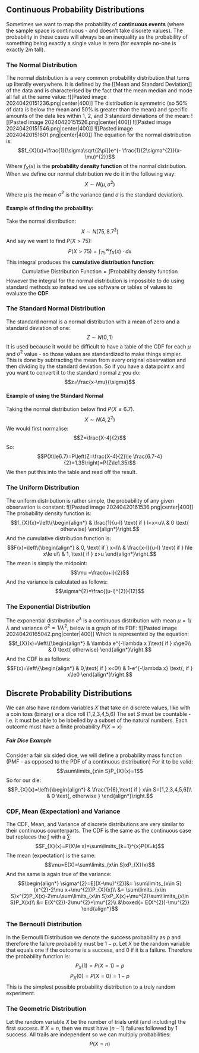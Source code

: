 ## Continuous Probability Distributions
Sometimes we want to map the probability of **continuous events** (where the sample space is continuous - and doesn't take discrete values).
The probability in these cases will always be an inequality as the probability of something being exactly a single value is zero (for example no-one is exactly 2m tall).
### The Normal Distribution
The normal distribution is a very common probability distribution that turns up literally everywhere. It is defined by the [[Mean and Standard Deviation]] of the data and is characterised by the fact that the mean median and mode all fall at the same value:
![[Pasted image 20240420151236.png|center|400]]
The distribution is symmetric (so 50% of data is below the mean and 50% is greater than the mean) and specific amounts of the data lies within 1, 2, and 3 standard deviations of the mean:
![[Pasted image 20240420151526.png|center|400]]
![[Pasted image 20240420151546.png|center|400]]
![[Pasted image 20240420151601.png|center|400]]
The equation for the normal distribution is:
$$f_{X}(x)=\frac{1}{\sigma\sqrt{2\pi}}e^{- \frac{1}{2\sigma^{2}}(x-\mu)^{2}}$$
Where $f_X(x)$ is the **probability density function** of the normal distribution.
\
When we define our normal distribution we do it in the following way:
$$X\sim N(\mu,\sigma^{2})$$
Where $\mu$ is the mean $\sigma^{2}$ is the variance (and $\sigma$ is the standard deviation).
#### Example of finding the probability:
Take the normal distribution:
$$X\sim N(75,8.7^{2})$$
And say we want to find $P(X>75)$:
$$P(X>75)=\int^{\infty}_{75}f_{X}(x)\cdot dx$$
This integral produces the **cumulative distribution function**:
$$\text {Cumulative Distribution Function}=\int\text{Probability density function}$$
However the integral for the normal distribution is impossible to do using standard methods so instead we use software or tables of values to evaluate the **CDF**.
### The Standard Normal Distribution
The standard normal is a normal distribution with a mean of zero and a standard deviation of one:
$$Z\sim N(0,1)$$
It is used because it would be difficult to have a table of the CDF for each $\mu$ and $\sigma^{2}$ value - so those values are standardized to make things simpler.
This is done by subtracting the mean from every original observation and then dividing by the standard deviation.
So if you have a data point $x$ and you want to convert it to the standard normal $z$ you do:
$$z=\frac{x-\mu}{\sigma}$$
#### Example of using the Standard Normal
Taking the normal distribution below find $P(X\le 6.7)$.
$$X\sim N(4,2^{2})$$
We would first normalise:
$$Z=\frac{X-4}{2}$$
So:
$$P(X\le6.7)=P\left(Z=\frac{X-4}{2}\le \frac{6.7-4}{2}=1.35\right)=P(Z\le1.35)$$
We then put this into the table and read off the result.

### The Uniform Distribution
The uniform distribution is rather simple, the probability of any given observation is constant:
![[Pasted image 20240420161536.png|center|400]]
The probability density function is:
$$f_{X}(x)=\left\{\begin{align*}
& \frac{1}{u-l} \text{ if } l<x<u\\
& 0 \text{ otherwise}
\end{align*}\right.$$
And the cumulative distribution function is:
$$F(x)=\left\{\begin{align*}
& 0, \text{ if } x<l\\
& \frac{x-l}{u-l} \text{ if } l\le x\le u\\
& 1, \text{ if } x>u 
\end{align*}\right.$$
The mean is simply the midpoint:
$$\mu =\frac{u+l}{2}$$
And the variance is calculated as follows:
$$\sigma^{2}=\frac{(u-l)^{2}}{12}$$
### The Exponential Distribution
The exponential distribution $e^\lambda$ is a continuous distribution with mean $\mu=1/\lambda$ and variance $\sigma^{2}=1/\lambda^{2}$, below is a graph of its PDF:
![[Pasted image 20240420165042.png|center|400]]
Which is represented by the equation:
$$f_{X}(x)=\left\{\begin{align*}
& \lambda e^{-\lambda x }\text{ if } x\ge0\\
& 0 \text{ otherwise}
\end{align*}\right.$$
And the CDF is as follows:
$$F(x)=\left\{\begin{align*}
& 0,\text{ if } x<0\\
& 1-e^{-\lambda x} \text{, if } x\le0
\end{align*}\right.$$
## Discrete Probability Distributions
We can also have random variables $X$ that take on discrete values, like with a coin toss (binary) or a dice roll (1,2,3,4,5,6)
The set $S$ must be countable - i.e. it must be able to be labelled by a subset of the natural numbers.
Each outcome must have a finite probability $P(X=x)$
##### Fair Dice Example
Consider a fair six sided dice, we will define a probability mass function (PMF - as opposed to the PDF of a continuous distribution)
For it to be valid:
$$\sum\limits_{x\in S}P_{X}(x)=1$$
So for our die:
$$P_{X}(x)=\left\{\begin{align*}
& \frac{1}{6},\text{ if } x\in S=[1,2,3,4,5,6]\\
& 0 \text{, otherwise }
\end{align*}\right.$$
### CDF, Mean (Expectation) and Variance
The CDF, Mean, and Variance of discrete distributions are very similar to their continuous counterparts.
The CDF is the same as the continuous case but replaces the $\int$ with a $\sum$:
$$F_{X}(x)=P(X\le x)=\sum\limits_{k=1}^{x}P(X=k)$$
The mean (expectation) is the same:
$$\mu=E(X)=\sum\limits_{x\in S}xP_{X}(x)$$
And the same is again true of the variance:
$$\begin{align*}
\sigma^{2}=E[(X-\mu)^{2}]&= \sum\limits_{x\in S}(x^{2}-2\mu x+\mu^{2})P_{X}(x)\\
&= \sum\limits_{x\in S}x^{2}P_X(x)-2\mu\sum\limits_{x\in S}xP_X(x)+\mu^{2}\sum\limits_{x\in S}P_X(x)\\
&= E(X^{2})-2\mu^{2}+\mu^{2}\\
&\boxed{= E(X^{2})-\mu^{2}}
\end{align*}$$
### The Bernoulli Distribution
In the Bernoulli Distribution we denote the success probability as $p$ and therefore the failure probability must be $1-p$.
Let $X$ be the random variable that equals one if the outcome is a success, and 0 if it is a failure.
Therefore the probability function is:
$$P_{X}(1)=P(X=1)=p$$
$$P_{X}(0)=P(X=0)=1-p$$
This is the simplest possible probability distribution to a truly random experiment.
### The Geometric Distribution
Let the random variable $X$ be the number of trials until (and including) the first success.
If $X=n$, then we must have $(n-1)$ failures followed by 1 success.
All trails are independent so we can multiply probabilities:
$$P(X=n)$$